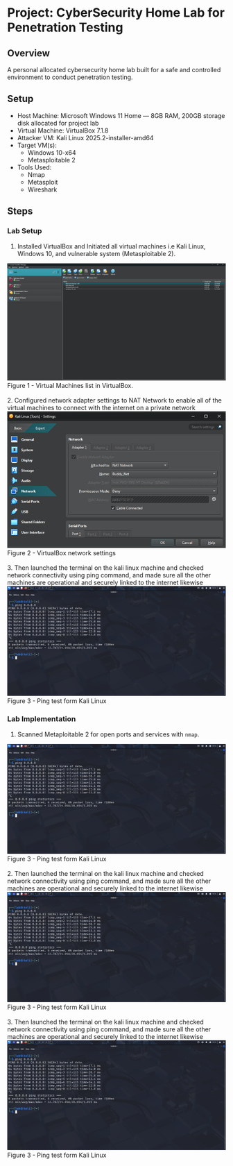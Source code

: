# Project: CyberSecurity Home Lab for Penetration Testing


## Overview
A personal allocated cybersecurity home lab built for a safe and controlled environment to conduct penetration testing.


## Setup

* Host Machine: Microsoft Windows 11 Home — 8GB RAM, 200GB storage disk allocated for project lab
* Virtual Machine: VirtualBox 7.1.8
* Attacker VM: Kali Linux 2025.2-installer-amd64
* Target VM(s):
  * Windows 10-x64
  * Metasploitable 2
* Tools Used:
  * Nmap
  * Metasploit
  * Wireshark


## Steps 

### Lab Setup

1. Installed VirtualBox and Initiated all virtual machines i.e Kali Linux, Windows 10, and vulnerable system (Metasploitable 2).
<img src="Screenshots/1.png" alt="Virtual Machines list in VirtualBox">
Figure 1 - Virtual Machines list in VirtualBox.
<br>
<br>
2. Configured network adapter settings to NAT Network to enable all of the virtual machines to connect with the internet on a private network
<img src="Screenshots/2.png" alt="VirtualBox network settings">
Figure 2 - VirtualBox network settings
<br>
<br>
3. Then launched the terminal on the kali linux machine and checked network connectivity using ping command, and made sure all the other machines are operational and securely linked to the internet likewise
<img src="Screenshots/3.png" alt="Ping test form Kali Linux">
Figure 3 - Ping test form Kali Linux

### Lab Implementation

1. Scanned Metaploitable 2 for open ports and services with ```nmap```.

<img src="Screenshots/3.png" alt="Ping test form Kali Linux">
Figure 3 - Ping test form Kali Linux
<br>
<br>
2. Then launched the terminal on the kali linux machine and checked network connectivity using ping command, and made sure all the other machines are operational and securely linked to the internet likewise
<img src="Screenshots/3.png" alt="Ping test form Kali Linux">
Figure 3 - Ping test form Kali Linux
<br>
<br>
3. Then launched the terminal on the kali linux machine and checked network connectivity using ping command, and made sure all the other machines are operational and securely linked to the internet likewise
<img src="Screenshots/3.png" alt="Ping test form Kali Linux">
Figure 3 - Ping test form Kali Linux
